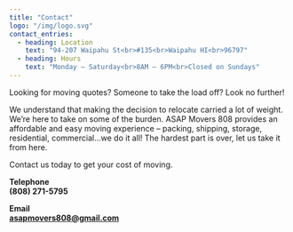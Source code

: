 ```yaml
---
title: "Contact"
logo: "/img/logo.svg"
contact_entries:
  - heading: Location
    text: "94-207 Waipahu St<br>#135<br>Waipahu HI<br>96797"
  - heading: Hours
    text: "Monday – Saturday<br>8AM – 6PM<br>Closed on Sundays"
---
```

Looking for moving quotes? Someone to take the load off? Look no further!  

We understand that making the decision to relocate carried a lot of weight. We’re here to take on some of the burden. ASAP Movers 808 provides an affordable and easy moving experience – packing, shipping, storage, residential, commercial...we do it all! The hardest part is over, let us take it from here.  

Contact us today to get your cost of moving.  

**Telephone**  
**(808) 271-5795**  

**Email**  
**asapmovers808@gmail.com**
